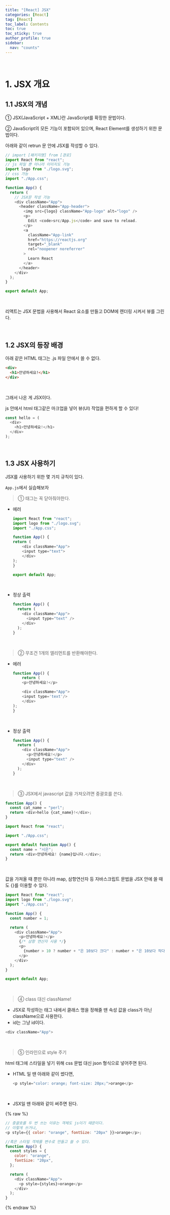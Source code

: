 ```yaml
---
title: "[React] JSX"
categories: [React]
tag: [React]
toc_label: Contents
toc: true
toc_sticky: true
author_profile: true
sidebar:
  nav: "counts"
---
```


<br>

# 1. JSX 개요

## 1.1 JSX의 개념

① JSX(JavaScript + XML)란 JavaScript를 확장한 문법이다.

② JavaScript의 모든 기능이 포함되어 있으며, React Element를 생성하기 위한 문법이다.

아래와 같이 retrun 문 안에 JSX를 작성할 수 있다.

```js
// import [패키지명] from [경로]
import React from "react";
// js 파일 뿐 아니라 이미지도 가능
import logo from "./logo.svg";
// css 가능
import "./App.css";

function App() {
  return (
    // JSX문 작성 가능
    <div className="App">
      <header className="App-header">
        <img src={logo} className="App-logo" alt="logo" />
        <p>
          Edit <code>src/App.js</code> and save to reload.
        </p>
        <a
          className="App-link"
          href="https://reactjs.org"
          target="_blank"
          rel="noopener noreferrer"
        >
          Learn React
        </a>
      </header>
    </div>
  );
}

export default App;
```

<br>

리액트는 JSX 문법을 사용해서 React 요소를 만들고 DOM에 렌더링 시켜서 뷰를 그린다.

<br>

## 1.2 JSX의 등장 배경

아래 같은 HTML 태그는 .js 파일 안에서 쓸 수 없다.

```html
<div>
  <h1>안녕하세요!</h1>
</div>
```

<br>

그래서 나온 게 JSX이다.

js 안에서 html 태그같은 마크업을 넣어 뷰(UI) 작업을 편하게 할 수 있다!

```js
const hello = (
  <div>
    <h1>안녕하세요!</h1>
  </div>
);
```

<br>

## 1.3 JSX 사용하기

JSX를 사용하기 위한 몇 가지 규칙이 있다.

`App.js`에서 실습해보자

> ① 태그는 꼭 닫아줘야한다.

- 에러

  ```js
  import React from "react";
  import logo from "./logo.svg";
  import "./App.css";

  function App() {
  return (
      <div className="App">
      <input type="text">
      </div>
  );
  }

  export default App;
  ```

<br>

- 정상 출력
  ```js
  function App() {
    return (
      <div className="App">
        <input type="text" />
      </div>
    );
  }
  ```

<br>

> ② 무조건 1개의 엘리먼트를 반환해야한다.

- 에러

  ```js
  function App() {
      return (
      <p>안녕하세요!</p>

      <div className="App">
      <input type='text'/>
      </div>
  );
  }
  ```

<br>

- 정상 출력
  ```js
  function App() {
    return (
      <div className="App">
        <p>안녕하세요!</p>
        <input type="text" />
      </div>
    );
  }
  ```

<br>

> ③ JSX에서 javascript 값을 가져오려면 중괄호를 쓴다.

```js
function App() {
  const cat_name = "perl";
  return <div>hello {cat_name}!</div>;
}
```

```js
import React from "react";

import "./App.css";

export default function App() {
  const name = "시은";
  return <div>안녕하세요! {name}입니다.</div>;
}
```

<br>

값을 가져올 때 뿐만 아니라 map, 삼항연산자 등 자바스크립트 문법을 JSX 안에 쓸 때도 {}를 이용할 수 있다.

```js
import React from "react";
import logo from "./logo.svg";
import "./App.css";

function App() {
  const number = 1;

  return (
    <div className="App">
      <p>안녕하세요!</p>
      {/* 삼항 연산자 사용 */}
      <p>
        {number > 10 ? number + "은 10보다 크다" : number + "은 10보다 작다"}
      </p>
    </div>
  );
}

export default App;
```

<br>

> ④ class 대신 className!

- JSX로 작성하는 태그 내에서 클래스 명을 정해줄 땐 속성 값을 class가 아닌 className으로 사용한다.
- id는 그냥 id이다.

```js
<div className="App">
```

<br>

> ⑤ 인라인으로 style 주기

html 태그에 스타일을 넣기 위해 css 문법 대신 json 형식으로 넣어주면 된다.

- HTML 일 땐 아래와 같이 썼다면,

  ```js
  <p style="color: orange; font-size: 20px;">orange</p>
  ```

  <br>

- JSX일 땐 아래와 같이 써주면 된다.

{% raw %}

```js
// 중괄호를 두 번 쓰는 이유는 객체도 js이기 때문이다.
// 이렇게 쓰거나,
<p style={{ color: "orange", fontSize: "20px" }}>orange</p>;

//혹은 스타일 객체를 변수로 만들고 쓸 수 있다.
function App() {
  const styles = {
    color: "orange",
    fontSize: "20px",
  };

  return (
    <div className="App">
      <p style={styles}>orange</p>
    </div>
  );
}
```

{% endraw %}

<br>
